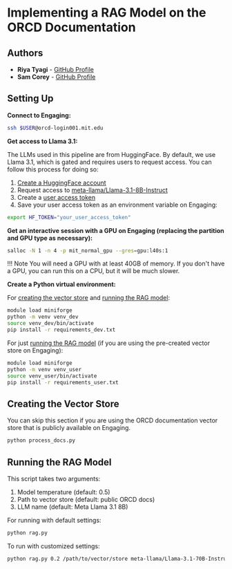 # Implementing a RAG Model on the ORCD Documentation

## Authors

- **Riya Tyagi** - [GitHub Profile](https://github.com/Centrattic)
- **Sam Corey** - [GitHub Profile](https://github.com/secorey)

## Setting Up

**Connect to Engaging:**

```bash
ssh $USER@orcd-login001.mit.edu
```

**Get access to Llama 3.1:**

The LLMs used in this pipeline are from HuggingFace. By default, we use Llama
3.1, which is gated and requires users to request access. You can follow this
process for doing so:

1. [Create a HuggingFace account](https://huggingface.co/)
2. Request access to [meta-llama/Llama-3.1-8B-Instruct](https://huggingface.co/meta-llama/Llama-3.1-8B-Instruct)
3. Create a [user access token](https://huggingface.co/settings/tokens)
4. Save your user access token as an environment variable on Engaging:

```bash
export HF_TOKEN="your_user_access_token"
```

**Get an interactive session with a GPU on Engaging (replacing the partition and GPU type as necessary):**

```bash
salloc -N 1 -n 4 -p mit_normal_gpu --gres=gpu:l40s:1
```

!!! Note
    You will need a GPU with at least 40GB of memory. If you don't have a GPU,
    you can run this on a CPU, but it will be much slower.

**Create a Python virtual environment:**

For [creating the vector store](process_docs.py) and
[running the RAG model](rag.py):

```bash
module load miniforge
python -m venv venv_dev
source venv_dev/bin/activate
pip install -r requirements_dev.txt
```

For just [running the RAG model](rag.py) (if you are using the pre-created vector store on Engaging):

```bash
module load miniforge
python -m venv venv_user
source venv_user/bin/activate
pip install -r requirements_user.txt
```

## Creating the Vector Store

You can skip this section if you are using the ORCD documentation vector store
that is publicly available on Engaging.

```bash
python process_docs.py
```

## Running the RAG Model

This script takes two arguments:
1. Model temperature (default: 0.5)
2. Path to vector store (default: public ORCD docs)
3. LLM name (default: Meta Llama 3.1 8B)
<!-- Check the best model temperature -->

For running with default settings:

```bash
python rag.py
```

To run with customized settings:

```bash
python rag.py 0.2 /path/to/vector/store meta-llama/Llama-3.1-70B-Instruct
```

